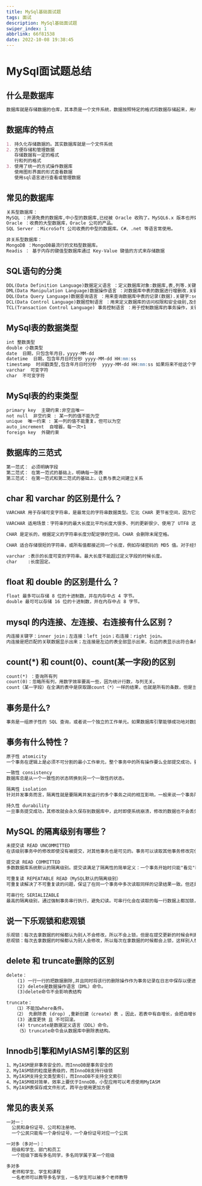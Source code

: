 ```yaml
---
title: MySql基础面试题
tags: 面试
description: MySql基础面试题
swiper_index: 1
abbrlink: 66f81538
date: 2022-10-08 19:38:45
---
```

# MySql面试题总结

## 什么是数据库

```markdown
数据库就是存储数据的仓库，其本质是一个文件系统，数据按照特定的格式将数据存储起来，用户可以对数据库中的数据进行增加，修改，删除及查询操作(CRUD)。
```

## 数据库的特点

```markdown
1. 持久化存储数据的。其实数据库就是一个文件系统 
2. 方便存储和管理数据
   存储数据有一定的格式
   行和列的格式
3. 使用了统一的方式操作数据库 
   使用图形界面的形式查看数据
   使用sql语言进行查看或管理数据
```

## 常见的数据库

```markdown
关系型数据库：
MySQL ：开源免费的数据库,中小型的数据库,已经被 Oracle 收购了。MySQL6.x 版本也开始收费。
Oracle ：收费的大型数据库，Oracle 公司的产品。
SQL Server ：MicroSoft 公司收费的中型的数据库。C#、.net 等语言常使用。

非关系型数据库：
MongoDB ：MongoDB最流行的文档型数据库。
Readis ： 基于内存的键值型数据库通过 Key-Value 键值的方式来存储数据
```

## SQL语句的分类

```markdown
DDL(Data Definition Language)数据定义语言 ：定义数据库对象:数据库,表,列等.关键字:create, drop,alter 等。
DML(Data Manipulation Language)数据操作语言 ：对数据库中表的数据进行增删改.关键字:insert, delete, update 等。
DQL(Data Query Language)数据查询语言 ：用来查询数据库中表的记录(数据).关键字:select, where 等。
DCL(Data Control Language)数据控制语言 ：用来定义数据库的访问权限和安全级别,及创建用户.关键字：GRANT,REVOKE 等。
TCL(Transaction Control Language) 事务控制语言 ：用于控制数据库的事务操作，关键字; commit,savepoint,rollback等。
```

## MySql表的数据类型

```markdown
int 整数类型
double 小数类型
date  日期，只包含年月日，yyyy-MM-dd
datetime  日期，包含年月日时分秒 yyyy-MM-dd HH:mm:ss
timestamp  时间戳类型,包含年月日时分秒  yyyy-MM-dd HH:mm:ss 如果将来不给这个字段赋值，或赋值为null，则默认使用当前的系统时			间，来自动赋值
varchar  可变字符
char  不可变字符 
```

## MySql表的约束类型

```markdown
primary key  主键约束:非空且唯一
not null  非空约束 : 某一列的值不能为空
unique  唯一约束 : 某一列的值不能重复，但可以为空
auto_increment  自增器，每一次+1
foreign key  外键约束
```

## 数据库的三范式

```markdown
第一范式： 必须明确字段
第二范式： 在第一范式的基础上，明确每一张表
第三范式： 在第一范式和第二范式的基础上，让表与表之间建立关系
```

## char 和 varchar 的区别是什么？

```markdown
VARCHAR 用于存储可变字符串，是最常见的字符串数据类型。它比 CHAR 更节省空间，因为它仅使用必要的空间。VARCHAR 需要 1 或 2 个额外字节记录字符串长度，如果列的最大长度不大于 255 字节则只需要 1 字节。VARCHAR 不会删除末尾空格。

VARCHAR 适用场景：字符串列的最大长度比平均长度大很多、列的更新很少、使用了 UTF8 这种复杂字符集，每个字符都使用不同的字节数存储。

CHAR 是定长的，根据定义的字符串长度分配足够的空间。CHAR 会删除末尾空格。

CHAR 适合存储很短的字符串，或所有值都接近同一个长度，例如存储密码的 MD5 值。对于经常变更的数据，CHAR 也比 VARCHAR更好，因为定长的 CHAR 不容易产生碎片。对于非常短的列，CHAR 在存储空间上也更有效率，例如用 CHAR 来存储只有 Y 和 N 的值只需要一个字节，但是 VARCHAR 需要两个字节，因为还有一个记录长度的额外字节。

varchar :表示的长度可变的字符串。最大长度不能超过定义字段的时候长度。
char    :长度固定。
```

## float 和 double 的区别是什么？

```markdown
float 最多可以存储 8 位的十进制数，并在内存中占 4 字节。
double 最可可以存储 16 位的十进制数，并在内存中占 8 字节。
```

## mysql 的内连接、左连接、右连接有什么区别？

```markdown
内连接关键字：inner join；左连接：left join；右连接：right join。
内连接是把匹配的关联数据显示出来；左连接是左边的表全部显示出来，右边的表显示出符合条件的数据；右连接正好相反。
```

## count(*) 和 count(0)、count(某一字段)的区别

```markdown
count(*) ：查询所有列
count(0)：忽略所有列，用数字效率要高一些，因为统计行数，与列无关。
count（某一字段）在全满的表中是获取跟count（*）一样的结果，也就是所有的条数，但是当某一条或者多条记录的那个字段为null的时候，这时并不会算进总条数中。
```

## 事务是什么?

```markdown
事务是一组原子性的 SQL 查询，或者说一个独立的工作单元。如果数据库引擎能够成功地对数据库应用该组查询的全部语句，那么就执行该组查询。如果其中有任何一条语句因为崩溃或其他原因无法执行，那么所有的语句都不会执行。也就是说事务内的语句要么全部执行成功，要么全部执行失败。
```

## 事务有什么特性？

```markdown
原子性 atomicity
一个事务在逻辑上是必须不可分割的最小工作单元，整个事务中的所有操作要么全部提交成功，要么全部失败回滚，对于一个事务来说不可能只执行其中的一部分。

一致性 consistency
数据库总是从一个一致性的状态转换到另一个一致性的状态。

隔离性 isolation
针对并发事务而言，隔离性就是要隔离并发运行的多个事务之间的相互影响，一般来说一个事务所做的修改在最终提交以前，对其他事务是不可见的。

持久性 durability
一旦事务提交成功，其修改就会永久保存到数据库中，此时即使系统崩溃，修改的数据也不会丢失。
```

## MySQL 的隔离级别有哪些？

```markdown
未提交读 READ UNCOMMITTED
在该级别事务中的修改即使没有被提交，对其他事务也是可见的。事务可以读取其他事务修改完但未提交的数据，这种问题称为脏读。这个级别还会导致不可重复读和幻读，性能没有比其他级别好很多，很少使用。

提交读 READ COMMITTED
多数数据库系统默认的隔离级别。提交读满足了隔离性的简单定义：一个事务开始时只能"看见"已经提交的事务所做的修改。换句话说，一个事务从开始直到提交之前的任何修改对其他事务都是不可见的。也叫不可重复读，因为两次执行同样的查询可能会得到不同结果。

可重复读 REPEATABLE READ（MySQL默认的隔离级别）
可重复读解决了不可重复读的问题，保证了在同一个事务中多次读取同样的记录结果一致。但还是无法解决幻读，所谓幻读指的是当某个事务在读取某个范围内的记录时，会产生幻行。InnoDB 存储引擎通过多版本并发控制MVCC 解决幻读的问题。

可串行化 SERIALIZABLE
最高的隔离级别，通过强制事务串行执行，避免幻读。可串行化会在读取的每一行数据上都加锁，可能导致大量的超时和锁争用的问题。实际应用中很少用到这个隔离级别，只有非常需要确保数据一致性且可以接受没有并发的情况下才考虑该级别。
```

## 说一下乐观锁和悲观锁

```markdown
乐观锁：每次去拿数据的时候都认为别人不会修改，所以不会上锁，但是在提交更新的时候会判断一下在此期间别人有没有去更新这个数据。
悲观锁：每次去拿数据的时候都认为别人会修改，所以每次在拿数据的时候都会上锁，这样别人想拿这个数据就会阻止，直到这个锁被释放。
```

## delete 和 truncate删除的区别

```markdown
delete：
	(1) 一行一行的把数据删除,并且同时将该行的删除操作作为事务记录在日志中保存以便进行进行回滚操作。
	(2) delete是数据操作语言（DML）命令。
	(3)delete命令不会影响表结构

truncate：
   （1）不能加where条件。
   （2） 先删除表 (drop) ,重新创建（create）表 。因此，若表中有自增长，会把自增长id 重置成1开始。
    (3) 速度更快 且 不可回滚。
    (4) truncate是数据定义语言（DDL）命令。
    （5）truncate命令会从数据库中删除表结构。
```

## Innodb引擎和MyIASM引擎的区别

```markdown
1、MyIASM是非事务安全的，而InnoDB是事务安全的
2、MyIASM锁的粒度是表级的，而InnoDB支持行级锁
3、MyIASM支持全文类型索引，而InnoDB不支持全文索引
4、MyIASM相对简单，效率上要优于InnoDB，小型应用可以考虑使用MyIASM
5、MyIASM表保存成文件形式，跨平台使用更加方便
```

## 常见的表关系

```markdown
一对一：
  公民和身份证号、公司和注册地、
  一个公民只能有一个身份证号，一个身份证号对应一个公民

一对多（多对一）：
  班级和学生、部门和员工
  一个班级下面有多名同学，多名同学属于某一个班级

多对多
  老师和学生、学生和课程
  一名老师可以教导多名学生，一名学生可以被多个老师教导
```

